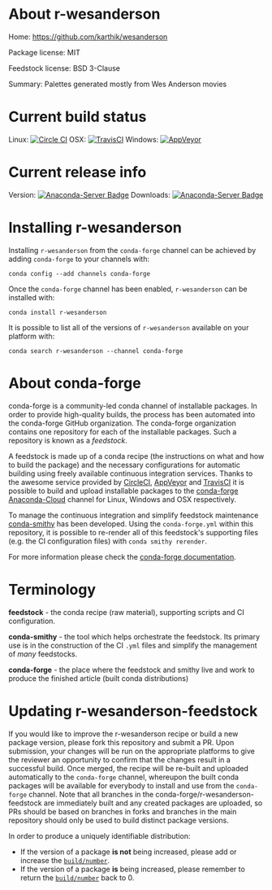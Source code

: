 About r-wesanderson
===================

Home: https://github.com/karthik/wesanderson

Package license: MIT

Feedstock license: BSD 3-Clause

Summary: Palettes generated mostly from Wes Anderson movies



Current build status
====================

Linux: [![Circle CI](https://circleci.com/gh/conda-forge/r-wesanderson-feedstock.svg?style=shield)](https://circleci.com/gh/conda-forge/r-wesanderson-feedstock)
OSX: [![TravisCI](https://travis-ci.org/conda-forge/r-wesanderson-feedstock.svg?branch=master)](https://travis-ci.org/conda-forge/r-wesanderson-feedstock)
Windows: [![AppVeyor](https://ci.appveyor.com/api/projects/status/github/conda-forge/r-wesanderson-feedstock?svg=True)](https://ci.appveyor.com/project/conda-forge/r-wesanderson-feedstock/branch/master)

Current release info
====================
Version: [![Anaconda-Server Badge](https://anaconda.org/conda-forge/r-wesanderson/badges/version.svg)](https://anaconda.org/conda-forge/r-wesanderson)
Downloads: [![Anaconda-Server Badge](https://anaconda.org/conda-forge/r-wesanderson/badges/downloads.svg)](https://anaconda.org/conda-forge/r-wesanderson)

Installing r-wesanderson
========================

Installing `r-wesanderson` from the `conda-forge` channel can be achieved by adding `conda-forge` to your channels with:

```
conda config --add channels conda-forge
```

Once the `conda-forge` channel has been enabled, `r-wesanderson` can be installed with:

```
conda install r-wesanderson
```

It is possible to list all of the versions of `r-wesanderson` available on your platform with:

```
conda search r-wesanderson --channel conda-forge
```


About conda-forge
=================

conda-forge is a community-led conda channel of installable packages.
In order to provide high-quality builds, the process has been automated into the
conda-forge GitHub organization. The conda-forge organization contains one repository
for each of the installable packages. Such a repository is known as a *feedstock*.

A feedstock is made up of a conda recipe (the instructions on what and how to build
the package) and the necessary configurations for automatic building using freely
available continuous integration services. Thanks to the awesome service provided by
[CircleCI](https://circleci.com/), [AppVeyor](http://www.appveyor.com/)
and [TravisCI](https://travis-ci.org/) it is possible to build and upload installable
packages to the [conda-forge](https://anaconda.org/conda-forge)
[Anaconda-Cloud](http://docs.anaconda.org/) channel for Linux, Windows and OSX respectively.

To manage the continuous integration and simplify feedstock maintenance
[conda-smithy](http://github.com/conda-forge/conda-smithy) has been developed.
Using the ``conda-forge.yml`` within this repository, it is possible to re-render all of
this feedstock's supporting files (e.g. the CI configuration files) with ``conda smithy rerender``.

For more information please check the [conda-forge documentation](https://conda-forge.org/docs/).

Terminology
===========

**feedstock** - the conda recipe (raw material), supporting scripts and CI configuration.

**conda-smithy** - the tool which helps orchestrate the feedstock.
                   Its primary use is in the construction of the CI ``.yml`` files
                   and simplify the management of *many* feedstocks.

**conda-forge** - the place where the feedstock and smithy live and work to
                  produce the finished article (built conda distributions)


Updating r-wesanderson-feedstock
================================

If you would like to improve the r-wesanderson recipe or build a new
package version, please fork this repository and submit a PR. Upon submission,
your changes will be run on the appropriate platforms to give the reviewer an
opportunity to confirm that the changes result in a successful build. Once
merged, the recipe will be re-built and uploaded automatically to the
`conda-forge` channel, whereupon the built conda packages will be available for
everybody to install and use from the `conda-forge` channel.
Note that all branches in the conda-forge/r-wesanderson-feedstock are
immediately built and any created packages are uploaded, so PRs should be based
on branches in forks and branches in the main repository should only be used to
build distinct package versions.

In order to produce a uniquely identifiable distribution:
 * If the version of a package **is not** being increased, please add or increase
   the [``build/number``](http://conda.pydata.org/docs/building/meta-yaml.html#build-number-and-string).
 * If the version of a package **is** being increased, please remember to return
   the [``build/number``](http://conda.pydata.org/docs/building/meta-yaml.html#build-number-and-string)
   back to 0.